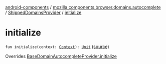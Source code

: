 [android-components](../../index.md) / [mozilla.components.browser.domains.autocomplete](../index.md) / [ShippedDomainsProvider](index.md) / [initialize](./initialize.md)

# initialize

`fun initialize(context: `[`Context`](https://developer.android.com/reference/android/content/Context.html)`): `[`Unit`](https://kotlinlang.org/api/latest/jvm/stdlib/kotlin/-unit/index.html) [(source)](https://github.com/mozilla-mobile/android-components/blob/master/components/browser/domains/src/main/java/mozilla/components/browser/domains/autocomplete/Providers.kt#L27)

Overrides [BaseDomainAutocompleteProvider.initialize](../-base-domain-autocomplete-provider/initialize.md)

